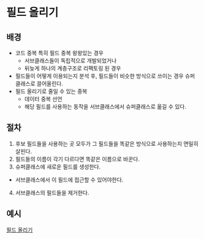 # 필드 올리기
## 배경
- 코드 중복 특히 필드 중복 왕왕있는 경우
  - 서브클래스들이 독립적으로 개발되었거나
  - 뒤늦게 하나의 계층구조로 리팩토링 된 경우
- 필드들이 어떻게 이용되는지 분석 후, 필드들이 비슷한 방식으로 쓰이는 경우 슈퍼클래스로 끌어올린다.
- 필드 올리기로 줄일 수 있는 중복
  - 데이터 중복 선언
  - 해당 필드를 사용하는 동작을 서브클래스에서 슈퍼클래스로 옮길 수 있다.

## 절차
1. 후보 필드들을 사용하는 곳 모두가 그 필드들을 똑같은 방식으로 사용하는지 면밀히 살핀다.
2. 필드들의 이름이 각기 다르다면 똑같은 이름으로 바꾼다.
3. 슈퍼클래스에 새로운 필드를 생성한다.
  - 서브클래스에서 이 필드에 접근할 수 있어야한다.
4. 서브클래스의 필드들을 제거한다.

## 예시
[필드 올리기](/example.js)<br>